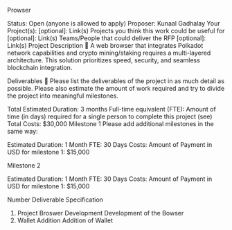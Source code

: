 Prowser

Status: Open (anyone is allowed to apply)
Proposer: Kunaal Gadhalay
Your Project(s): [optional]: Link(s)
Projects you think this work could be useful for [optional]: Link(s)
Teams/People that could deliver the RFP [optional]: Link(s)
Project Description 📄
A web browser that integrates Polkadot network capabilities and crypto mining/staking requires a multi-layered architecture. This solution prioritizes speed, security, and seamless blockchain integration.

Deliverables 🔩
Please list the deliverables of the project in as much detail as possible. Please also estimate the amount of work required and try to divide the project into meaningful milestones.

Total Estimated Duration: 3 months
Full-time equivalent (FTE): Amount of time (in days) required for a single person to complete this project (see)
Total Costs: $30,000
Milestone 1
Please add additional milestones in the same way:

Estimated Duration: 1 Month
FTE: 30 Days
Costs: Amount of Payment in USD for milestone 1: $15,000

Milestone 2

Estimated Duration: 1 Month
FTE: 30 Days
Costs: Amount of Payment in USD for milestone 1: $15,000


Number	Deliverable	Specification
1.	Project Broswer Development	Development of the Bowser
2.	Wallet Addition	Addition of Wallet
